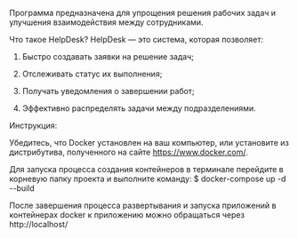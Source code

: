 Программа предназначена для упрощения решения рабочих задач и улучшения взаимодействия между сотрудниками.

Что такое HelpDesk?
HelpDesk — это система, которая позволяет:

1. Быстро создавать заявки на решение задач;

2. Отслеживать статус их выполнения;

3. Получать уведомления о завершении работ;

4. Эффективно распределять задачи между подразделениями.


Инструкция:

Убедитесь, что Docker установлен на ваш компьютер, или установите из дистрибутива, полученного на сайте https://www.docker.com/.

Для запуска процесса создания контейнеров в терминале перейдите в корневую папку проекта и выполните команду: $ docker-compose up -d --build

После завершения процесса развертывания и запуска приложений в контейнерах docker к приложению можно обращаться через http://localhost/
